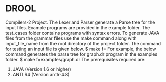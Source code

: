 # DROOL
Compilers-2 Project.
The Lexer and Parser generate a Parse tree for the input files. Example programs are provided in the example folder. The test_cases folder contains programs with syntax errors. To generate JAVA files from the grammar files use the make command along with input_file_name from the root directory of the project folder. The command for testing an input file is given below.
$ make f=<INPUTFILENAME>
For example, the below command generates the parse tree for graph.dr program in the examples folder.
$ make f=examples/graph.dr
The prerequisites required are:
1. JAVA (Version 1.6 or higher)
2. ANTLR4 (Version antlr-4.8)
